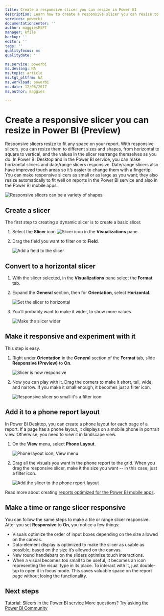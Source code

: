 ```yaml
---
title: Create a responsive slicer you can resize in Power BI
description: Learn how to create a responsive slicer you can resize to fit your report
services: powerbi
documentationcenter: ''
author: maggiesMSFT
manager: kfile
backup: ''
editor: ''
tags: ''
qualityfocus: no
qualitydate: ''

ms.service: powerbi
ms.devlang: NA
ms.topic: article
ms.tgt_pltfrm: NA
ms.workload: powerbi
ms.date: 12/08/2017
ms.author: maggies

---
```

# Create a responsive slicer you can resize in Power BI (Preview)

Responsive slicers resize to fit any space on your report. With responsive slicers, you can resize them to different sizes and shapes, from horizontal to square to vertical, and the values in the slicer rearrange themselves as you do. In Power BI Desktop and in the Power BI service, you can make horizontal slicers and date/range slicers responsive. Date/range slicers also have improved touch areas so it’s easier to change them with a fingertip. You can make responsive slicers as small or as large as you want; they also resize automatically to fit well on reports in the Power BI service and also in the Power BI mobile apps. 

![Responsive slicers can be a variety of shapes](media/power-bi-slicer-filter-responsive/responsive-slicer-gif.gif)

## Create a slicer

The first step to creating a dynamic slicer is to create a basic slicer. 

1. Select the **Slicer** icon ![Slicer icon](media/power-bi-slicer-filter-responsive/power-bi-slicer-icon.png) in the **Visualizations** pane.
2. Drag the field you want to filter on to **Field**.

    ![Add a field to the slicer](media/power-bi-slicer-filter-responsive/power-bi-slicer-field.png)

## Convert to a horizontal slicer

1. With the slicer selected, in the **Visualizations** pane select the **Format** tab.
2. Expand the **General** section, then for **Orientation**, select **Horizontal**.

    ![Set the slicer to horizontal](media/power-bi-slicer-filter-responsive/power-bi-slicer-horizontal.png) 

1.  You'll probably want to make it wider, to show more values.

     ![Make the slicer wider](media/power-bi-slicer-filter-responsive/power-bi-slicer-wide-horizontal.png)

## Make it responsive and experiment with it

This step is easy. 

1. Right under **Orientation** in the **General** section of the **Format** tab, slide **Responsive (Preview)** to **On**.  

    ![Slicer is now responsive](media/power-bi-slicer-filter-responsive/power-bi-slicer-wide-responsive.png)

1. Now you can play with it. Drag the corners to make it short, tall, wide, and narrow. If you make it small enough, it becomes just a filter icon.

    ![Responsive slicer so small it's a filter icon](media/power-bi-slicer-filter-responsive/power-bi-slicer-small-filter-icon.png)

## Add it to a phone report layout

In Power BI Desktop, you can create a phone layout for each page of a report. If a page has a phone layout, it displays on a mobile phone in portrait view. Otherwise, you need to view it in landscape view. 

1. On the **View** menu, select **Phone Layout**.

     ![Phone layout icon, View menu](media/power-bi-slicer-filter-responsive/power-bi-phone-layout-menu.png)
    
1. Drag all the visuals you want in the phone report to the grid. When you drag the responsive slicer, make it the size you want -- in this case, just a filter icon.

    ![Add the slicer to the phone report layout](media/power-bi-slicer-filter-responsive/power-bi-slicer-phone-layout.png)

Read more about creating [reports optimized for the Power BI mobile apps](desktop-create-phone-report.md).

## Make a time or range slicer responsive

You can follow the same steps to make a tile or range slicer responsive. After you set **Responsive** to **On**, you notice a few things:

- Visuals optimize the order of input boxes depending on the size allowed on the canvas. 
- Data-element display is optimized to make the slicer as usable as possible, based on the size it’s allowed on the canvas. 
- New round handlebars on the sliders optimize touch interactions. 
- When a visual becomes too small to be useful, it becomes an icon representing the visual type in its place. To interact with it, just double-tap to open it in focus mode. This saves valuable space on the report page without losing the functionality.

## Next steps

[Tutorial: Slicers in the Power BI service](power-bi-visualization-slicers.md)
More questions? [Try asking the Power BI Community](http://community.powerbi.com/)